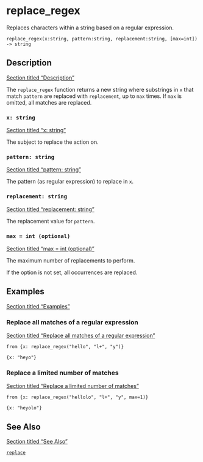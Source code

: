 # replace_regex

Replaces characters within a string based on a regular expression.

```tql
replace_regex(x:string, pattern:string, replacement:string, [max=int]) -> string
```

## Description

[Section titled “Description”](#description)

The `replace_regex` function returns a new string where substrings in `x` that match `pattern` are replaced with `replacement`, up to `max` times. If `max` is omitted, all matches are replaced.

### `x: string`

[Section titled “x: string”](#x-string)

The subject to replace the action on.

### `pattern: string`

[Section titled “pattern: string”](#pattern-string)

The pattern (as regular expression) to replace in `x`.

### `replacement: string`

[Section titled “replacement: string”](#replacement-string)

The replacement value for `pattern`.

### `max = int (optional)`

[Section titled “max = int (optional)”](#max--int-optional)

The maximum number of replacements to perform.

If the option is not set, all occurrences are replaced.

## Examples

[Section titled “Examples”](#examples)

### Replace all matches of a regular expression

[Section titled “Replace all matches of a regular expression”](#replace-all-matches-of-a-regular-expression)

```tql
from {x: replace_regex("hello", "l+", "y")}
```

```tql
{x: "heyo"}
```

### Replace a limited number of matches

[Section titled “Replace a limited number of matches”](#replace-a-limited-number-of-matches)

```tql
from {x: replace_regex("hellolo", "l+", "y", max=1)}
```

```tql
{x: "heyolo"}
```

## See Also

[Section titled “See Also”](#see-also)

[`replace`](/reference/functions/replace)